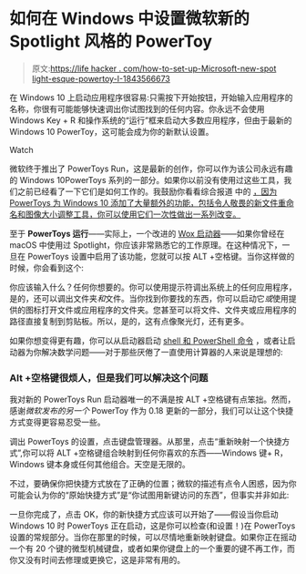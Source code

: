 # 如何在 Windows 中设置微软新的 Spotlight 风格的 PowerToy

> 原文:[https://life hacker . com/how-to-set-up-Microsoft-new-spot light-esque-powertoy-I-1843566673](https://lifehacker.com/how-to-set-up-microsofts-new-spotlight-esque-powertoy-i-1843566673)

在 Windows 10 上启动应用程序很容易:只需按下开始按钮，开始输入应用程序的名称，你很有可能能够快速调出你试图找到的任何内容。你永远不会使用 Windows Key + R 和操作系统的“运行”框来启动大多数应用程序，但由于最新的 Windows 10 PowerToy，这可能会成为你的新默认设置。

Watch

微软终于推出了 PowerToys Run，这是最新的创作，你可以作为该公司永远有趣的 Windows 10PowerToys 系列的一部分。如果你以前没有使用过这些工具，我们之前已经看了一下它们是如何工作的。我鼓励你看看综合报道 中的 [，因为 PowerToys 为 Windows 10 添加了大量额外的功能，包括令人敬畏的新文件重命名和图像大小调整工具，你可以使用它们一次性做出一系列改变。](https://lifehacker.com/expand-file-explorers-preview-pane-with-this-windows-10-1843341784)

至于 **PowerToys 运行**——实际上，一个改进的 [Wox 启动器](https://github.com/Wox-launcher/Wox)——如果你曾经在 macOS 中使用过 Spotlight，你应该非常熟悉它的工作原理。在这种情况下，一旦在 PowerToys 设置中启用了该功能，您就可以按 ALT +空格键。当你这样做的时候，你会看到这个:

你应该输入什么？任何你想要的。你可以使用提示符调出系统上的任何应用程序，是的，还可以调出文件夹*和*文件。当你找到你要找的东西，你可以启动它*或*使用提供的图标打开文件或应用程序的文件夹。您甚至可以将文件、文件夹或应用程序的路径直接复制到剪贴板。所以，是的，这有点像聚光灯，还有更多。

如果你想变得更有趣，你可以从启动器启动 [shell 和 PowerShell 命令](https://github.com/Wox-launcher/Wox/wiki/Default-Plugins.-Command-line) ，或者让启动器为你解决数学问题——对于那些厌倦了一直使用计算器的人来说是理想的:

### Alt +空格键很烦人，但是我们可以解决这个问题

我对新的 PowerToys Run 启动器唯一的不满是按 ALT +空格键有点笨拙。然而，感谢*微软发布的另一个* PowerToy 作为 0.18 更新的一部分，我们可以让这个快捷方式变得更容易忍受一些。

调出 PowerToys 的设置，点击键盘管理器。从那里，点击“重新映射一个快捷方式”,你可以将 ALT +空格键组合映射到任何你喜欢的东西——Windows 键+ R，Windows 键本身或任何其他组合。天空是无限的。

不过，要确保你把快捷方式放在了正确的位置；微软的描述有点令人困惑，因为你可能会认为你的“原始快捷方式”是“你试图用新键访问的东西”，但事实并非如此:

一旦你完成了，点击 OK，你的新快捷方式应该可以开始了——假设当你启动 Windows 10 时 PowerToys 正在启动，这是你可以检查(和设置！)在 PowerToys 设置的常规部分。当你在那里的时候，可以尽情地重新映射键盘。如果你正在摇动一个有 20 个键的微型机械键盘，或者如果你键盘上的一个重要的键不再工作，而你又没有时间去修理或更换它，这是非常有用的。